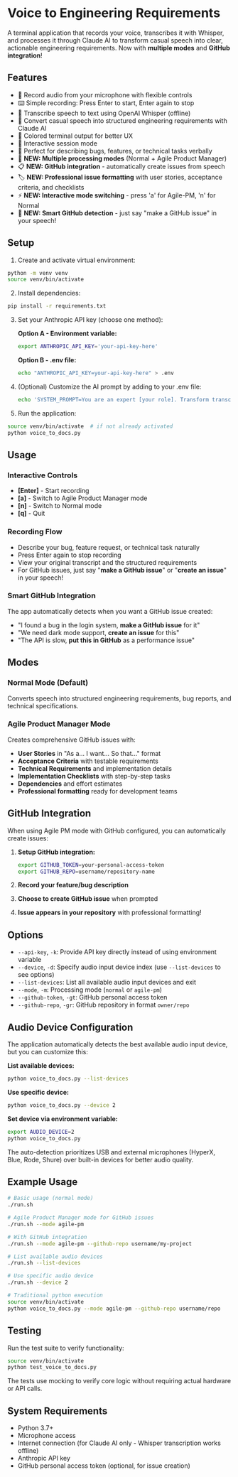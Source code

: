 # Voice to Engineering Requirements

A terminal application that records your voice, transcribes it with Whisper, and processes it through Claude AI to transform casual speech into clear, actionable engineering requirements. Now with **multiple modes** and **GitHub integration**!

## Features

- 🎤 Record audio from your microphone with flexible controls
- ⌨️ Simple recording: Press Enter to start, Enter again to stop
- 🔄 Transcribe speech to text using OpenAI Whisper (offline)
- 🤖 Convert casual speech into structured engineering requirements with Claude AI
- 🎨 Colored terminal output for better UX
- 🔁 Interactive session mode
- 🐛 Perfect for describing bugs, features, or technical tasks verbally
- 🚀 **NEW: Multiple processing modes** (Normal + Agile Product Manager)
- 📋 **NEW: GitHub integration** - automatically create issues from speech
- 🏷️ **NEW: Professional issue formatting** with user stories, acceptance criteria, and checklists
- ⚡ **NEW: Interactive mode switching** - press 'a' for Agile-PM, 'n' for Normal
- 🎯 **NEW: Smart GitHub detection** - just say "make a GitHub issue" in your speech!

## Setup

1. Create and activate virtual environment:
```bash
python -m venv venv
source venv/bin/activate
```

2. Install dependencies:
```bash
pip install -r requirements.txt
```

3. Set your Anthropic API key (choose one method):

   **Option A - Environment variable:**
   ```bash
   export ANTHROPIC_API_KEY='your-api-key-here'
   ```

   **Option B - .env file:**
   ```bash
   echo "ANTHROPIC_API_KEY=your-api-key-here" > .env
   ```

4. (Optional) Customize the AI prompt by adding to your .env file:
   ```bash
   echo 'SYSTEM_PROMPT=You are an expert [your role]. Transform transcripts into [your desired output format].' >> .env
   ```

5. Run the application:
```bash
source venv/bin/activate  # if not already activated
python voice_to_docs.py
```

## Usage

### Interactive Controls
- **[Enter]** - Start recording
- **[a]** - Switch to Agile Product Manager mode
- **[n]** - Switch to Normal mode  
- **[q]** - Quit

### Recording Flow
- Describe your bug, feature request, or technical task naturally
- Press Enter again to stop recording
- View your original transcript and the structured requirements
- For GitHub issues, just say "**make a GitHub issue**" or "**create an issue**" in your speech!

### Smart GitHub Integration
The app automatically detects when you want a GitHub issue created:
- "I found a bug in the login system, **make a GitHub issue** for it"
- "We need dark mode support, **create an issue** for this"
- "The API is slow, **put this in GitHub** as a performance issue"

## Modes

### Normal Mode (Default)
Converts speech into structured engineering requirements, bug reports, and technical specifications.

### Agile Product Manager Mode
Creates comprehensive GitHub issues with:
- **User Stories** in "As a... I want... So that..." format
- **Acceptance Criteria** with testable requirements
- **Technical Requirements** and implementation details
- **Implementation Checklists** with step-by-step tasks
- **Dependencies** and effort estimates
- **Professional formatting** ready for development teams

## GitHub Integration

When using Agile PM mode with GitHub configured, you can automatically create issues:

1. **Setup GitHub integration:**
   ```bash
   export GITHUB_TOKEN=your-personal-access-token
   export GITHUB_REPO=username/repository-name
   ```

2. **Record your feature/bug description**

3. **Choose to create GitHub issue** when prompted

4. **Issue appears in your repository** with professional formatting!

## Options

- `--api-key`, `-k`: Provide API key directly instead of using environment variable
- `--device`, `-d`: Specify audio input device index (use `--list-devices` to see options)
- `--list-devices`: List all available audio input devices and exit
- `--mode`, `-m`: Processing mode (`normal` or `agile-pm`)
- `--github-token`, `-gt`: GitHub personal access token
- `--github-repo`, `-gr`: GitHub repository in format `owner/repo`

## Audio Device Configuration

The application automatically detects the best available audio input device, but you can customize this:

**List available devices:**
```bash
python voice_to_docs.py --list-devices
```

**Use specific device:**
```bash
python voice_to_docs.py --device 2
```

**Set device via environment variable:**
```bash
export AUDIO_DEVICE=2
python voice_to_docs.py
```

The auto-detection prioritizes USB and external microphones (HyperX, Blue, Rode, Shure) over built-in devices for better audio quality.

## Example Usage

```bash
# Basic usage (normal mode)
./run.sh

# Agile Product Manager mode for GitHub issues
./run.sh --mode agile-pm

# With GitHub integration
./run.sh --mode agile-pm --github-repo username/my-project

# List available audio devices  
./run.sh --list-devices

# Use specific audio device
./run.sh --device 2

# Traditional python execution
source venv/bin/activate
python voice_to_docs.py --mode agile-pm --github-repo username/repo
```

## Testing

Run the test suite to verify functionality:

```bash
source venv/bin/activate
python test_voice_to_docs.py
```

The tests use mocking to verify core logic without requiring actual hardware or API calls.

## System Requirements

- Python 3.7+
- Microphone access
- Internet connection (for Claude AI only - Whisper transcription works offline)
- Anthropic API key
- GitHub personal access token (optional, for issue creation)
